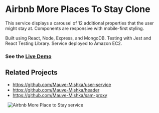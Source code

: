 # Airbnb More Places To Stay Clone

This service displays a carousel of 12 additional properties that the user might stay at. Components are responsive with mobile-first styling.

Built using React, Node, Express, and MongoDB. Testing with Jest and React Testing Library. Service deployed to Amazon EC2.

### See the [Live Demo](http://ec2-44-241-38-228.us-west-2.compute.amazonaws.com:5000/rooms/100/)

## Related Projects

  - https://github.com/Mauve-Mishka/user-service
  - https://github.com/Mauve-Mishka/header
  - https://github.com/Mauve-Mishka/sam-proxy

 
![Airbnb More Place to Stay service](https://fec-gnocchi-user-profile.s3-us-west-2.amazonaws.com/airbnb-more-places.png)
